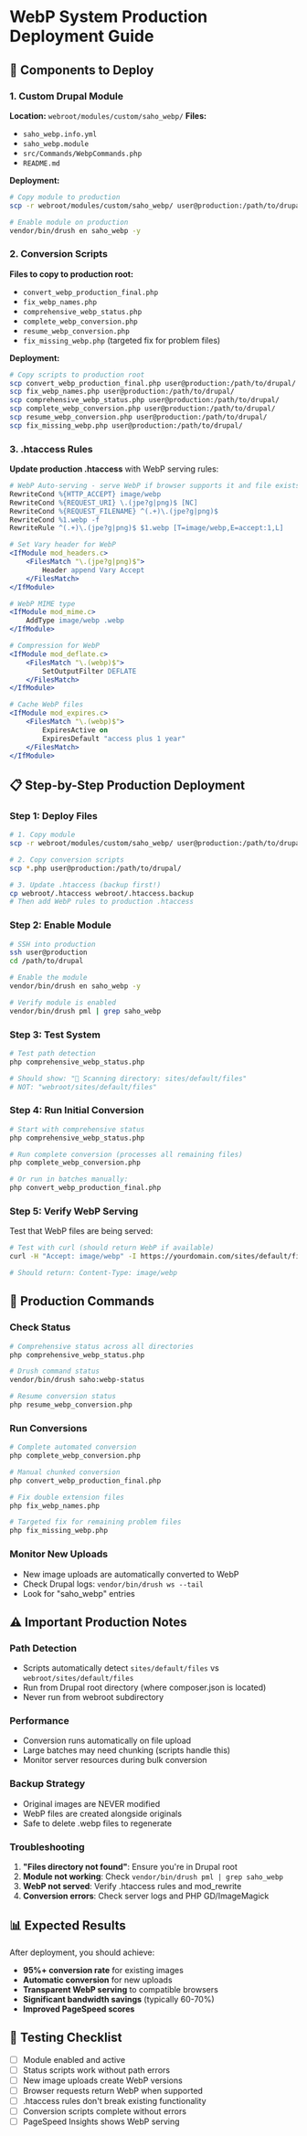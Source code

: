 # WebP System Production Deployment Guide

## 🚀 Components to Deploy

### 1. Custom Drupal Module
**Location:** `webroot/modules/custom/saho_webp/`
**Files:**
- `saho_webp.info.yml`
- `saho_webp.module`
- `src/Commands/WebpCommands.php`
- `README.md`

**Deployment:**
```bash
# Copy module to production
scp -r webroot/modules/custom/saho_webp/ user@production:/path/to/drupal/webroot/modules/custom/

# Enable module on production
vendor/bin/drush en saho_webp -y
```

### 2. Conversion Scripts
**Files to copy to production root:**
- `convert_webp_production_final.php`
- `fix_webp_names.php`
- `comprehensive_webp_status.php`
- `complete_webp_conversion.php`
- `resume_webp_conversion.php`
- `fix_missing_webp.php` (targeted fix for problem files)

**Deployment:**
```bash
# Copy scripts to production root
scp convert_webp_production_final.php user@production:/path/to/drupal/
scp fix_webp_names.php user@production:/path/to/drupal/
scp comprehensive_webp_status.php user@production:/path/to/drupal/
scp complete_webp_conversion.php user@production:/path/to/drupal/
scp resume_webp_conversion.php user@production:/path/to/drupal/
scp fix_missing_webp.php user@production:/path/to/drupal/
```

### 3. .htaccess Rules
**Update production .htaccess** with WebP serving rules:

```apache
# WebP Auto-serving - serve WebP if browser supports it and file exists
RewriteCond %{HTTP_ACCEPT} image/webp
RewriteCond %{REQUEST_URI} \.(jpe?g|png)$ [NC]
RewriteCond %{REQUEST_FILENAME} ^(.+)\.(jpe?g|png)$
RewriteCond %1.webp -f
RewriteRule ^(.+)\.(jpe?g|png)$ $1.webp [T=image/webp,E=accept:1,L]

# Set Vary header for WebP
<IfModule mod_headers.c>
    <FilesMatch "\.(jpe?g|png)$">
        Header append Vary Accept
    </FilesMatch>
</IfModule>

# WebP MIME type
<IfModule mod_mime.c>
    AddType image/webp .webp
</IfModule>

# Compression for WebP
<IfModule mod_deflate.c>
    <FilesMatch "\.(webp)$">
        SetOutputFilter DEFLATE
    </FilesMatch>
</IfModule>

# Cache WebP files
<IfModule mod_expires.c>
    <FilesMatch "\.(webp)$">
        ExpiresActive on
        ExpiresDefault "access plus 1 year"
    </FilesMatch>
</IfModule>
```

## 📋 Step-by-Step Production Deployment

### Step 1: Deploy Files
```bash
# 1. Copy module
scp -r webroot/modules/custom/saho_webp/ user@production:/path/to/drupal/webroot/modules/custom/

# 2. Copy conversion scripts
scp *.php user@production:/path/to/drupal/

# 3. Update .htaccess (backup first!)
cp webroot/.htaccess webroot/.htaccess.backup
# Then add WebP rules to production .htaccess
```

### Step 2: Enable Module
```bash
# SSH into production
ssh user@production
cd /path/to/drupal

# Enable the module
vendor/bin/drush en saho_webp -y

# Verify module is enabled
vendor/bin/drush pml | grep saho_webp
```

### Step 3: Test System
```bash
# Test path detection
php comprehensive_webp_status.php

# Should show: "📁 Scanning directory: sites/default/files"
# NOT: "webroot/sites/default/files"
```

### Step 4: Run Initial Conversion
```bash
# Start with comprehensive status
php comprehensive_webp_status.php

# Run complete conversion (processes all remaining files)
php complete_webp_conversion.php

# Or run in batches manually:
php convert_webp_production_final.php
```

### Step 5: Verify WebP Serving
Test that WebP files are being served:
```bash
# Test with curl (should return WebP if available)
curl -H "Accept: image/webp" -I https://yourdomain.com/sites/default/files/some-image.jpg

# Should return: Content-Type: image/webp
```

## 🔧 Production Commands

### Check Status
```bash
# Comprehensive status across all directories
php comprehensive_webp_status.php

# Drush command status
vendor/bin/drush saho:webp-status

# Resume conversion status
php resume_webp_conversion.php
```

### Run Conversions
```bash
# Complete automated conversion
php complete_webp_conversion.php

# Manual chunked conversion
php convert_webp_production_final.php

# Fix double extension files
php fix_webp_names.php

# Targeted fix for remaining problem files  
php fix_missing_webp.php
```

### Monitor New Uploads
- New image uploads are automatically converted to WebP
- Check Drupal logs: `vendor/bin/drush ws --tail`
- Look for "saho_webp" entries

## ⚠️ Important Production Notes

### Path Detection
- Scripts automatically detect `sites/default/files` vs `webroot/sites/default/files`
- Run from Drupal root directory (where composer.json is located)
- Never run from webroot subdirectory

### Performance
- Conversion runs automatically on file upload
- Large batches may need chunking (scripts handle this)
- Monitor server resources during bulk conversion

### Backup Strategy
- Original images are NEVER modified
- WebP files are created alongside originals
- Safe to delete .webp files to regenerate

### Troubleshooting
1. **"Files directory not found"**: Ensure you're in Drupal root
2. **Module not working**: Check `vendor/bin/drush pml | grep saho_webp`
3. **WebP not served**: Verify .htaccess rules and mod_rewrite
4. **Conversion errors**: Check server logs and PHP GD/ImageMagick

## 📊 Expected Results

After deployment, you should achieve:
- **95%+ conversion rate** for existing images
- **Automatic conversion** for new uploads
- **Transparent WebP serving** to compatible browsers
- **Significant bandwidth savings** (typically 60-70%)
- **Improved PageSpeed scores**

## 🎯 Testing Checklist

- [ ] Module enabled and active
- [ ] Status scripts work without path errors
- [ ] New image uploads create WebP versions
- [ ] Browser requests return WebP when supported
- [ ] .htaccess rules don't break existing functionality
- [ ] Conversion scripts complete without errors
- [ ] PageSpeed Insights shows WebP serving
